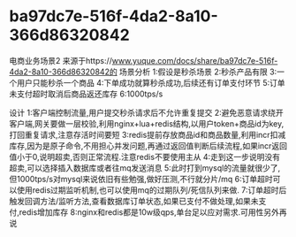 # ba97dc7e-516f-4da2-8a10-366d86320842
电商业务场景2
来源于https://www.yuque.com/docs/share/ba97dc7e-516f-4da2-8a10-366d86320842的
场景分析
1:假设是秒杀场景
2:秒杀产品有限
3:一个用户只能秒杀一个商品
4:下单成功就算秒杀成功,后续还有订单支付环节
5:订单未支付超时取消后商品返还库存
6:1000tps/s

设计
1:客户端控制流量,用户提交秒杀请求后不允许重复提交
2:避免恶意请求绕开客户端,网关要做一层校验,利用nginx+lua+redis结构,以用户token+商品id为key,打回重复请求,注意存活时间要短
3:redis提前存放商品id和商品数量,利用incr扣减库存,因为是原子命令,不用担心并发问题,再通过返回值判断后续流程,如果incr返回值小于0,说明超卖,否则正常流程.注意redis不要使用主从
4:走到这一步说明没有超卖,可以选择插入数据库或者往mq发送消息
5:此时打到mysql的流量就很少了,但1000tps/s对mysql来说依旧有些勉强,做好压测,不行就分片/mq
6:订单超时可以使用redis过期监听机制,也可以使用mq的过期队列/死信队列来做.
7:订单超时后触发回调方法/监听方法,查看数据库订单状态,如果已支付不做处理,如果未支付,redis增加库存
8:nginx和redis都是10w级qps,单台足以应对需求.可用性另外再说
